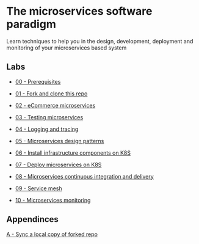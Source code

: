 # The microservices software paradigm

Learn techniques to help you in the design, development, deployment
and monitoring of your microservices based system

## Labs

- [00 - Prerequisites](labs/00-Prerequisites/README.md)

- [01 - Fork and clone this repo](labs/01-Fork_and_clone_this_repo/README.md)

- [02 - eCommerce microservices](labs/02-eCommerce_microservices/README.md)

- [03 - Testing microservices](labs/03-Testing_microservices/README.md)

- [04 - Logging and tracing](labs/04-Logging_and_tracing/README.md)

- [05 - Microservices design patterns](labs/05-Microservices_design_patterns/README.md)

- [06 - Install infrastructure components on K8S](labs/06-Install_infrastructure_components_on_K8S/README.md)

- [07 - Deploy microservices on K8S](labs/07-Deploy_microservices_on_K8S/README.md)

- [08 - Microservices continuous integration and delivery](labs/08-Microservices_continuous_integration_and_delivery/README.md)

- [09 - Service mesh](labs/09-Service_mesh/README.md)

- [10 - Microservices monitoring](labs/10-Microservices_monitoring/README.md)


## Appendinces

[A - Sync a local copy of forked repo](appendices/A-Sync_copy_of_forked_repo/README.md)